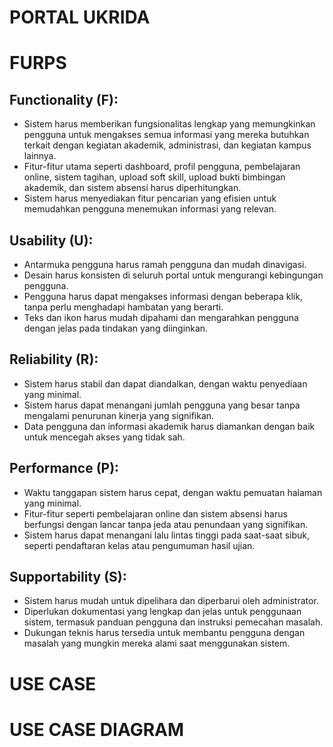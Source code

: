 # PORTAL UKRIDA
# FURPS
## Functionality (F):
-	Sistem harus memberikan fungsionalitas lengkap yang memungkinkan pengguna untuk mengakses semua informasi yang mereka butuhkan terkait dengan kegiatan akademik, administrasi, dan kegiatan kampus lainnya. <br>
-	Fitur-fitur utama seperti dashboard, profil pengguna, pembelajaran online, sistem tagihan, upload soft skill, upload bukti bimbingan akademik, dan sistem absensi harus diperhitungkan. <br>
-	Sistem harus menyediakan fitur pencarian yang efisien untuk memudahkan pengguna menemukan informasi yang relevan. <br>
## Usability (U):
-	Antarmuka pengguna harus ramah pengguna dan mudah dinavigasi. <br>
-	Desain harus konsisten di seluruh portal untuk mengurangi kebingungan pengguna. <br>
-	Pengguna harus dapat mengakses informasi dengan beberapa klik, tanpa perlu menghadapi hambatan yang berarti. <br>
-	Teks dan ikon harus mudah dipahami dan mengarahkan pengguna dengan jelas pada tindakan yang diinginkan.
## Reliability (R):
-	Sistem harus stabil dan dapat diandalkan, dengan waktu penyediaan yang minimal. <br>
-	Sistem harus dapat menangani jumlah pengguna yang besar tanpa mengalami penurunan kinerja yang signifikan. <br>
-	Data pengguna dan informasi akademik harus diamankan dengan baik untuk mencegah akses yang tidak sah.
## Performance (P):
-	Waktu tanggapan sistem harus cepat, dengan waktu pemuatan halaman yang minimal. <br>
-	Fitur-fitur seperti pembelajaran online dan sistem absensi harus berfungsi dengan lancar tanpa jeda atau penundaan yang signifikan. <br>
-	Sistem harus dapat menangani lalu lintas tinggi pada saat-saat sibuk, seperti pendaftaran kelas atau pengumuman hasil ujian.
## Supportability (S):
-	Sistem harus mudah untuk dipelihara dan diperbarui oleh administrator. <br>
-	Diperlukan dokumentasi yang lengkap dan jelas untuk penggunaan sistem, termasuk panduan pengguna dan instruksi pemecahan masalah. <br>
-	Dukungan teknis harus tersedia untuk membantu pengguna dengan masalah yang mungkin mereka alami saat menggunakan sistem.

# USE CASE 

# USE CASE DIAGRAM
